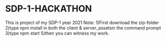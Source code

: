 # SDP-1-HACKATHON
This is project of my SDP-1 year 2021
Note:
1)First download the zip-folder
2)type npm install in both the client & server_assetsin the command prompt
3)type npm start
5)then you can witness my work.
